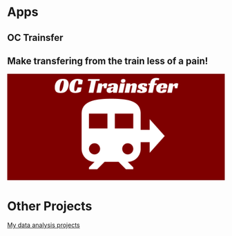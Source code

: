 # Apps

## OC Trainsfer
## Make transfering from the train less of a pain!
[![OC Trainsfer Logo](images/Feature.png "OC Trainsfer")](OCTrainsfer)

# Other Projects

[My data analysis projects](Projects/index.html)
